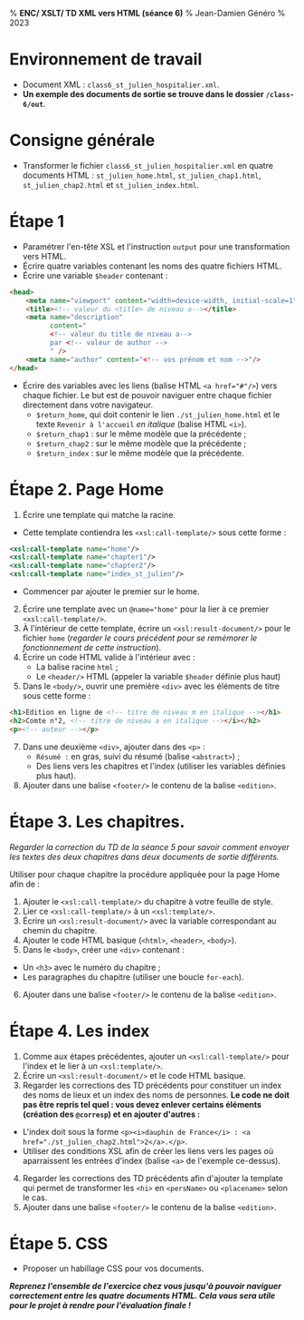 % __ENC/ XSLT/ TD XML vers HTML (séance 6)__
% Jean-Damien Généro
% 2023

# Environnement de travail

- Document XML : `class6_st_julien_hospitalier.xml`.
- **Un exemple des documents de sortie se trouve dans le dossier `/class-6/out`**.

# Consigne générale

- Transformer le fichier `class6_st_julien_hospitalier.xml` en quatre documents HTML : `st_julien_home.html`, `st_julien_chap1.html`, `st_julien_chap2.html` et `st_julien_index.html`.

# Étape 1

- Paramétrer l'en-tête XSL et l'instruction `output` pour une transformation vers HTML.
- Écrire quatre variables contenant les noms des quatre fichiers HTML.
- Écrire une variable `$header` contenant :

```html
<head>
    <meta name="viewport" content="width=device-width, initial-scale=1"/>
    <title><!-- valeur du <title> de niveau a--></title>
    <meta name="description"
    	  content="
    	  <!-- valeur du title de niveau a--> 
    	  par <!-- valeur de author -->
    	  " />
    <meta name="author" content="<!-- vos prénom et nom -->"/>
</head>
```

- Écrire des variables avec les liens (balise HTML `<a href="#"/>`) vers chaque fichier. Le but est de pouvoir naviguer entre chaque fichier directement dans votre navigateur.
  - `$return_home`, qui doit contenir le lien `./st_julien_home.html` et le texte `Revenir à l'accueil` _en italique_ (balise HTML `<i>`).
  - `$return_chap1` : sur le même modèle que la précédente ;
  - `$return_chap2` : sur le même modèle que la précédente ;
  - `$return_index` : sur le même modèle que la précédente.

# Étape 2. Page Home

1. Écrire une template qui matche la racine.
  - Cette template contiendra les ``<xsl:call-template/>`` sous cette forme :
```xml
<xsl:call-template name="home"/>
<xsl:call-template name="chapter1"/>
<xsl:call-template name="chapter2"/>
<xsl:call-template name="index_st_julien"/>
```
  - Commencer par ajouter le premier sur le home.
2. Écrire une template avec un `@name="home"` pour la lier à ce premier ``<xsl:call-template/>``.
3. À l'intérieur de cette template, écrire un `<xsl:result-document/>` pour le fichier `home` (_regarder le cours précédent pour se remémorer le fonctionnement de cette instruction_).
4. Écrire un code HTML valide à l'intérieur avec :
	- La balise racine `html` ;
	- Le `<header/>` HTML (appeler la variable `$header` définie plus haut)
5. Dans le `<body/>`, ouvrir une première `<div>` avec les éléments de titre sous cette forme :

```html
<h1>Édition en ligne de <!-- titre de niveau m en italique --></h1>
<h2>Comte n°2, <!-- titre de niveau a en italique --></i></h2>
<p><!-- auteur --></p>
```

7. Dans une deuxième `<div>`, ajouter dans des `<p>` : 
	- `Résumé :` en gras, suivi du résumé (balise `<abstract>`) ;
	- Des liens vers les chapitres et l'index (utiliser les variables définies plus haut).
8. Ajouter dans une balise `<footer/>` le contenu de la balise `<edition>`.

# Étape 3. Les chapitres.

_Regarder la correction du TD de la séance 5 pour savoir comment envoyer les textes des deux chapitres dans deux documents de sortie différents._

Utiliser pour chaque chapitre la procédure appliquée pour la page Home afin de :

1. Ajouter le `<xsl:call-template/>` du chapitre à votre feuille de style.
2. Lier ce `<xsl:call-template/>` à un `<xsl:template/>`.
3. Écrire un `<xsl:result-document/>` avec la variable correspondant au chemin du chapitre.
4. Ajouter le code HTML basique (`<html>`, `<header>`, `<body>`).
5. Dans le `<body>`, créer une `<div>` contenant :
  - Un `<h3>` avec le numéro du chapitre ;
  - Les paragraphes du chapitre (utiliser une boucle `for-each`).
6. Ajouter dans une balise `<footer/>` le contenu de la balise `<edition>`.

# Étape 4. Les index

1. Comme aux étapes précédentes, ajouter un `<xsl:call-template/>` pour l'index et le lier à un `<xsl:template/>`.
2. Écrire un `<xsl:result-document/>` et le code HTML basique.
3. Regarder les corrections des TD précédents pour constituer un index des noms de lieux et un index des noms de personnes. **Le code ne doit pas être repris tel quel : vous devez enlever certains éléments (création des `@corresp`) et en ajouter d'autres :**
  - L'index doit sous la forme `<p><i>dauphin de France</i> : <a href="./st_julien_chap2.html">2</a>.</p>`.
  - Utiliser des conditions XSL afin de créer les liens vers les pages où aparraissent les entrées d'index (balise `<a>` de l'exemple ce-dessus).
4. Regarder les corrections des TD précédents afin d'ajouter la template qui permet de transformer les `<hi>` en `<persName>` ou `<placename>` selon le cas.
5. Ajouter dans une balise `<footer/>` le contenu de la balise `<edition>`.

# Étape 5. CSS

- Proposer un habillage CSS pour vos documents.



_**Reprenez l'ensemble de l'exercice chez vous jusqu'à pouvoir naviguer correctement entre les quatre documents HTML. Cela vous sera utile pour le projet à rendre pour l'évaluation finale !**_